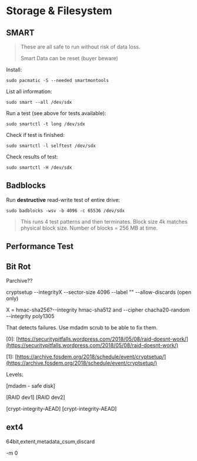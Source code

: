 # Storage & Filesystem

## SMART

> These are all safe to run without risk of data loss.
>
> Smart Data can be reset \(buyer beware\)

Install:

```
sudo pacmatic -S --needed smartmontools
```

List all information:

```
sudo smart --all /dev/sdx
```

Run a test \(see above for tests available\):

```
sudo smartctl -t long /dev/sdx
```

Check if test is finished:

```
sudo smartctl -l selftest /dev/sdx
```

Check results of test:

```
sudo smartctl -H /dev/sdx
```

## Badblocks

Run **destructive** read-write test of entire drive:

```
sudo badblocks -wsv -b 4096 -c 65536 /dev/sdx
```

> This runs 4 test patterns and then terminates. Block size 4k matches physical block size. Number of blocks = 256 MB at time.

## Performance Test

## Bit Rot

Parchive??

cryptsetup --integrityX  --sector-size 4096 --label "" --allow-discards \(open only\)

X = hmac-sha256?--integrity hmac-sha512 and --cipher chacha20-random --integrity poly1305

That detects failures. Use mdadm scrub to be able to fix them.

\[0\]: [https://securitypitfalls.wordpress.com/2018/05/08/raid-doesnt-work/](https://securitypitfalls.wordpress.com/2018/05/08/raid-doesnt-work/)

\[1\]: [https://archive.fosdem.org/2018/schedule/event/cryptsetup/](https://archive.fosdem.org/2018/schedule/event/cryptsetup/)

Levels:

\[mdadm - safe disk\]

\[RAID dev1\] \[RAID dev2\]

\[crypt-integrity-AEAD\] \[crypt-integrity-AEAD\]

## ext4

64bit,extent,metadata\_csum,discard

-m 0



